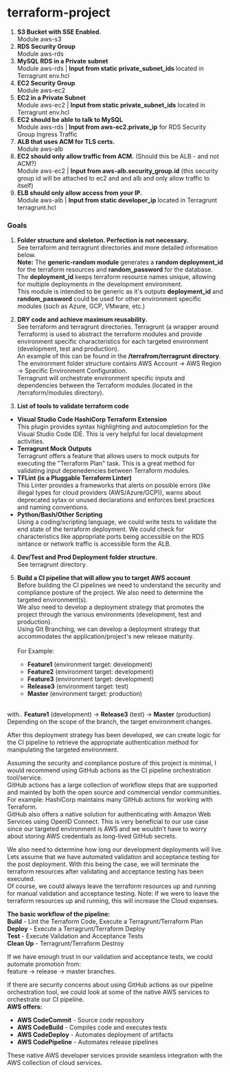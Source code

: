 # terraform-project
1.	**S3 Bucket with SSE Enabled.**<br />
Module aws-s3
2.	**RDS Security Group**<br />
Module aws-rds
3.	**MySQL RDS in a Private subnet**<br />
Module aws-rds | **Input from static private_subnet_ids** located in Terragrunt env.hcl
4.	**EC2 Security Group**<br />
Module aws-ec2
5.	**EC2 in a Private Subnet**<br />
Module aws-ec2 | **Input from static private_subnet_ids** located in Terragrunt env.hcl
6.	**EC2 should be able to talk to MySQL**<br />
Module aws-rds | **Input from aws-ec2.private_ip** for RDS Security Group Ingress Traffic
7.	**ALB that uses ACM for TLS certs.**<br />
Module aws-alb
8.	**EC2 should only allow traffic from ACM.** (Should this be ALB - and not ACM?)<br />
Module aws-ec2 | **Input from aws-alb.security_group.id** (this security group id will be attached to ec2 and and alb and only allow traffic to itself)
9.	**ELB should only allow access from your IP.**<br />
Module aws-alb | **Input from static developer_ip** located in Terragrunt terragrunt.hcl

### Goals
1.	**Folder structure and skeleton. Perfection is not necessary.**<br />
See terraform and terragrunt directories and more detailed information below.<br />
**Note:** The **generic-random module** generates a **random deployment_id** for the terraform resources and **random_password** for the database.<br />
The **deployment_id** keeps terraform resource names unique, allowing for multiple deployments in the development environment.<br />
This module is intended to be generic as it's outputs **deployment_id** and **random_password** could be used for other environment specific modules (such as Azure, GCP, VMware, etc.)<br />

2.	**DRY code and achieve maximum reusability.**<br />
See terraform and terragrunt directories. Terragrunt (a wrapper around Terraform) is used to abstract the terraform modules and provide environment specific characteristics for each targeted environment (development, test and production).<br />
An example of this can be found in the **/terrafrom/terragrunt directory**.<br />
The environment folder structure contains AWS Account -> AWS Region -> Specific Environment Configuration.<br />
Terragrunt will orchestrate environment specific inputs and dependencies between the Terraform modules (located in the /terraform/modules directory).

3.	**List of tools to validate terraform code**<br />
- **Visual Studio Code HashiCorp Terraform Extension**<br />
This plugin provides syntax highlighting and autocompletion for the Visual Studio Code IDE. This is very helpful for local development activities.
- **Terragrunt Mock Outputs**<br />
Terragrunt offers a feature that allows users to mock outputs for executing the "Terraform Plan" task. This is a great method for validating input depenedencies between Terraform modules.
- **TFLint (is a Pluggable Terraform Linter)**<br />
This Linter provides a frameworks that alerts on possible errors (like illegal types for cloud providers (AWS/Azure/GCP)), warns about deprecated sytax or unused declarations and enforces best practices and naming conventions.
- **Python/Bash/Other Scripting**<br />
Using a coding/scripting language, we could write tests to validate the end state of the terraform deployment. We could check for characteristics like appropriate ports being accessible on the RDS isntance or network traffic is accessible form the ALB.

4.	**Dev/Test and Prod Deployment folder structure.**<br />
See terragrunt directory.

5.	**Build a CI pipeline that will allow you to target AWS account**<br />
Before building the CI pipelines we need to understand the security and compliance posture of the project. We also need to determine the targeted environment(s).<br />
We also need to develop a deployment strategy that promotes the project through the various environments (development, test and production).<br />
Using Git Branching, we can develop a deployment strategy that accommodates the application/project's new release maturity.<br />
<br />For Example:
    - **Feature1** (environment target: development)
    - **Feature2** (environment target: development)
    - **Feature3** (environment target: development)
    - **Release3** (environment target: test)
    - **Master** (environment target: production)

<br />with.. **Feature1** (development) -> **Release3** (test) -> **Master** (production)
<br />Depending on the scope of the branch, the target environment changes.

After this deployment strategy has been developed, we can create logic for the CI pipeline to retrieve the appropriate authentication method for manipulating the targeted environment.<br />

Assuming the security and compliance posture of this project is minimal, I would recommend using GitHub actions as the CI pipeline orchestration tool/service.<br />
GitHub actions has a large collection of workflow steps that are supported and mainted by both the open source and commercial vendor communities. For example: HashiCorp maintains many GitHub actions for working with Terraform.<br />
GitHub also offers a native solution for authenticating with Amazon Web Services using OpenID Connect. This is very beneficial to our use case since our targeted environment is AWS and we wouldn't have to worry about storing AWS credentials as long-lived GitHub secrets.<br />

We also need to determine how long our development deployments will live. Lets assume that we have automated validation and acceptance testing for the post deployment. With this being the case, we will terminate the terraform resources after validating and acceptance testing has been executed.<br />
Of course, we could always leave the terraform resources up and running for manual validation and acceptance testing. Note: If we were to leave the terraform resources up and running, this will increase the Cloud expenses.<br />

**The basic workflow of the pipeline:**<br />
**Build** - Lint the Terraform Code, Execute a Terragrunt/Terraform Plan<br />
**Deploy** -  Execute a Terragrunt/Terraform Deploy<br />
**Test** - Execute Validation and Acceptance Tests<br />
**Clean Up** - Terragrunt/Terraform Destroy<br />

If we have enough trust in our validation and acceptance tests, we could automate promotion from:<br />
feature -> release -> master branches.<br />

If there are security concerns about using GitHub actions as our pipeline orchestration tool, we could look at some of the native AWS services to orchestrate our CI pipeline.<br />
**AWS offers:**
- **AWS CodeCommit** - Source code repository
- **AWS CodeBuild** - Compiles code and executes tests
- **AWS CodeDeploy** - Automates deployment of artifacts
- **AWS CodePipeline** - Automates release pipelines

These native AWS developer services provide seamless integration with the AWS collection of cloud services.
